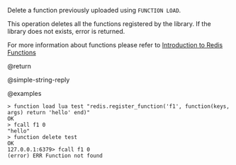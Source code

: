 Delete a function previously uploaded using `FUNCTION LOAD`.

This operation deletes all the functions registered by the library.
If the library does not exists, error is returned.

For more information about functions please refer to [Introduction to Redis Functions](/topics/function)

@return

@simple-string-reply

@examples
```
> function load lua test "redis.register_function('f1', function(keys, args) return 'hello' end)"
OK
> fcall f1 0
"hello"
> function delete test
OK
127.0.0.1:6379> fcall f1 0
(error) ERR Function not found
```